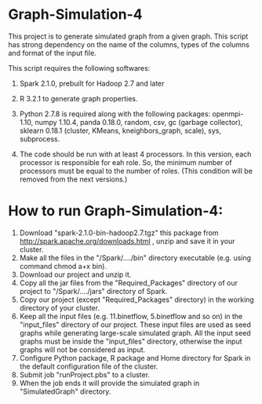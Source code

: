 # Graph-Simulation-4

This project is to generate simulated graph from a given graph. This script has strong dependency on the name of the columns, types of the columns and format of the input file.

This script requires the following softwares:

1. Spark 2.1.0, prebuilt for Hadoop 2.7 and later

2. R 3.2.1 to generate graph properties.

3. Python 2.7.8 is required along with the following packages: openmpi-1.10, numpy 1.10.4, panda 0.18.0, random, csv, gc (garbage collector), sklearn 0.18.1 (cluster, KMeans, kneighbors_graph, scale), sys, subprocess.

4. The code should be run with at least 4 processors. In this version, each processor is responsible for eah role. So, the minimum number of processors must be equal to the number of roles. (This condition will be removed from the next versions.)


# How to run Graph-Simulation-4:

1.	Download "spark-2.1.0-bin-hadoop2.7.tgz" this package from http://spark.apache.org/downloads.html , unzip and save it in your cluster. 
2.	Make all the files in the "/Spark/..../bin" directory executable (e.g. using command chmod a+x bin).
3.	Download our project and unzip it.
4.	Copy all the jar files from the "Required_Packages" directory of our project to "/Spark/..../jars" directory of Spark.
5.	Copy our project (except "Required_Packages" directory) in the working directory of your cluster.
6.	Keep all the input files (e.g. 11.binetflow, 5.binetflow and so on) in the "input_files" directory of our project. These input files are used as seed graphs while generating large-scale simulated graph. All the input seed graphs must be inside the "input_files" directory, otherwise the input graphs will not be considered as input.
7.	Configure Python package, R package and Home directory for Spark in the default configuration file of the cluster.
8.	Submit job "runProject.pbs" to a cluster.
9.	When the job ends it will provide the simulated graph in "SimulatedGraph" directory.
